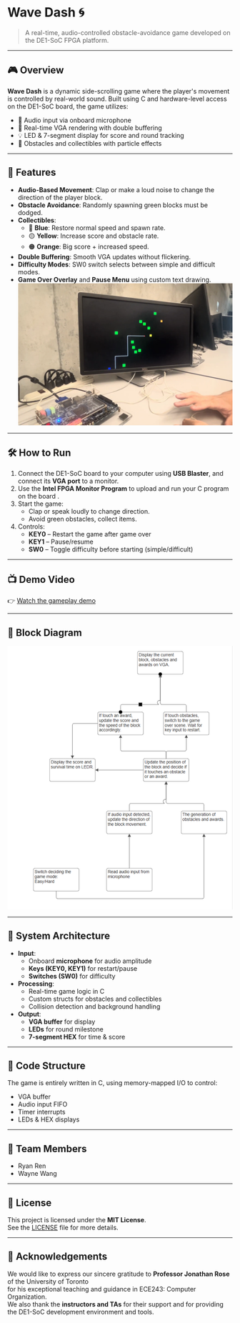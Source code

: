 # Wave Dash 🌀

> A real-time, audio-controlled obstacle-avoidance game developed on the DE1-SoC FPGA platform.

---

## 🎮 Overview

**Wave Dash** is a dynamic side-scrolling game where the player's movement is controlled by real-world sound. Built using C and hardware-level access on the DE1-SoC board, the game utilizes:

- 🎤 Audio input via onboard microphone
- 🎨 Real-time VGA rendering with double buffering
- 💡 LED & 7-segment display for score and round tracking
- 🧱 Obstacles and collectibles with particle effects

---

## 🚀 Features

- **Audio-Based Movement**: Clap or make a loud noise to change the direction of the player block.
- **Obstacle Avoidance**: Randomly spawning green blocks must be dodged.
- **Collectibles**:
  - 🔵 **Blue**: Restore normal speed and spawn rate.
  - 🟡 **Yellow**: Increase score and obstacle rate.
  - 🟠 **Orange**: Big score + increased speed.
- **Double Buffering**: Smooth VGA updates without flickering.
- **Difficulty Modes**: SW0 switch selects between simple and difficult modes.
- **Game Over Overlay** and **Pause Menu** using custom text drawing.
![alt text](images/screenshots.png)
---

## 🛠️ How to Run

1. Connect the DE1-SoC board to your computer using **USB Blaster**, and connect its **VGA port** to a monitor.
2. Use the **Intel FPGA Monitor Program** to upload and run your C program on the board .
3. Start the game:
   - Clap or speak loudly to change direction.
   - Avoid green obstacles, collect items.
4. Controls:
   - **KEY0** – Restart the game after game over
   - **KEY1** – Pause/resume
   - **SW0** – Toggle difficulty before starting (simple/difficult)


---

## 📺 Demo Video

👉 [Watch the gameplay demo](https://drive.google.com/file/d/1KNf4FqGeKdWjfi7tjlCCNHac32qWeMXH/view?usp=sharing)

---

## 🧩 Block Diagram

![diagram](images/diagram.png)

---

## 🧠 System Architecture

- **Input**:
  - Onboard **microphone** for audio amplitude
  - **Keys (KEY0, KEY1)** for restart/pause
  - **Switches (SW0)** for difficulty
- **Processing**:
  - Real-time game logic in C
  - Custom structs for obstacles and collectibles
  - Collision detection and background handling
- **Output**:
  - **VGA buffer** for display
  - **LEDs** for round milestone
  - **7-segment HEX** for time & score



---

## 📁 Code Structure

The game is entirely written in C, using memory-mapped I/O to control:
- VGA buffer
- Audio input FIFO
- Timer interrupts
- LEDs & HEX displays
---

## 👥 Team Members

- Ryan Ren  
- Wayne Wang
---

## 📝 License

This project is licensed under the **MIT License**.  
See the [LICENSE](LICENSE) file for more details.


---

## 🙌 Acknowledgements

We would like to express our sincere gratitude to **Professor Jonathan Rose** of the University of Toronto  
for his exceptional teaching and guidance in ECE243: Computer Organization.  
We also thank the **instructors and TAs** for their support and for providing the DE1-SoC development environment and tools.

